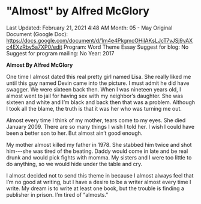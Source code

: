 # "Almost" by Alfred McGlory

Last Updated: February 21, 2021 4:48 AM
Month: 05 - May
Original Document (Google Doc): https://docs.google.com/document/d/1m4e4PkgmcOHilAKsLJcT7vJSj9vAXc4EXzRbv5a7XP0/edit
Program: Word Theme Essay
Suggest for blog: No
Suggest for program mailing: No
Year: 2017

**Almost By Alfred McGlory**

One time I almost dated this real pretty girl named Lisa. She really liked me until this guy named Devin came into the picture. I must admit he did have swagger. We were sixteen back then. When I was nineteen years old, I almost went to jail for having sex with my neighbor’s daughter. She was sixteen and white and I’m black and back then that was a problem. Although I took all the blame, the truth is that it was her who was turning me out.

Almost every time I think of my mother, tears come to my eyes. She died January 2009. There are so many things I wish I told her. I wish I could have been a better son to her. But almost ain’t good enough.

My mother almost killed my father in 1978. She stabbed him twice and shot him---she was tired of the beating. Daddy would come in late and be real drunk and would pick fights with momma. My sisters and I were too little to do anything, so we would hide under the table and cry.

I almost decided not to send this theme in because I almost always feel that I’m no good at writing, but I have a desire to be a writer almost every time I write. My dream is to write at least one book, but the trouble is finding a publisher in prison. I’m tired of “almosts.”